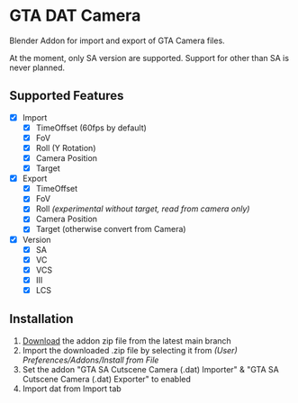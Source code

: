 # GTA DAT Camera

Blender Addon for import and export of GTA Camera files. 

At the moment, only SA version are supported. Support for other than SA is never planned. 

## Supported Features
- [X] Import
  - [X] TimeOffset (60fps by default)
  - [X] FoV
  - [X] Roll (Y Rotation)
  - [X] Camera Position
  - [X] Target
- [X] Export
  - [X] TimeOffset
  - [X] FoV
  - [X] Roll *(experimental without target, read from camera only)*
  - [X] Camera Position
  - [X] Target (otherwise convert from Camera)
- [X] Version
  - [X] SA
  - [X] VC
  - [X] VCS
  - [X] III
  - [X] LCS
  
## Installation

1. [Download](https://github.com/NaufalFajri/gta_dat_camera/archive/refs/heads/main.zip) the addon zip file from the latest main branch
2. Import the downloaded .zip file by selecting it from *(User) Preferences/Addons/Install from File*
3. Set the addon "GTA SA Cutscene Camera (.dat) Importer" & "GTA SA Cutscene Camera (.dat) Exporter" to enabled
4. Import dat from Import tab	
